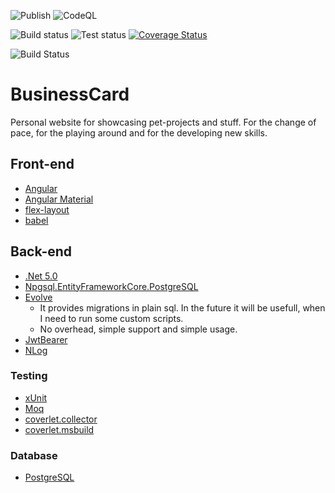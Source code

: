 ![Publish](https://github.com/ChiefNoir/BusinessCard/workflows/Publish/badge.svg?branch=master)
![CodeQL](https://github.com/ChiefNoir/BusinessCard/workflows/CodeQL/badge.svg?branch=master)

![Build status](https://github.com/ChiefNoir/BusinessCard/workflows/Build%20back-end/badge.svg?branch=master)
![Test status](https://github.com/ChiefNoir/BusinessCard/workflows/Test%20back-end/badge.svg?branch=master)
[![Coverage Status](https://coveralls.io/repos/github/ChiefNoir/BusinessCard/badge.svg?branch=master)](https://coveralls.io/github/ChiefNoir/BusinessCard?branch=master)

![Build Status](https://github.com/ChiefNoir/BusinessCard/workflows/Build%20front-end/badge.svg?branch=master)


# BusinessCard

Personal website for showcasing pet-projects and stuff. 
For the change of pace, for the playing around and for the developing new skills.

## Front-end
- [Angular](https://angular.io/)
- [Angular Material](https://material.angular.io/)
- [flex-layout](https://github.com/angular/flex-layout)
- [babel](https://babeljs.io/)

## Back-end
- [.Net 5.0](https://dotnet.microsoft.com/download)
- [Npgsql.EntityFrameworkCore.PostgreSQL](https://www.nuget.org/packages/Npgsql.EntityFrameworkCore.PostgreSQL/)
- [Evolve](https://www.nuget.org/packages/Evolve/)
  - It provides migrations in plain sql. In the future it will be usefull, when I need to run some custom scripts.
  - No overhead, simple support and simple usage.
- [JwtBearer](https://www.nuget.org/packages/Microsoft.AspNetCore.Authentication.JwtBearer)
- [NLog](https://nlog-project.org/)

### Testing
- [xUnit](https://xunit.net/)
- [Moq](https://github.com/moq/moq4)
- [coverlet.collector](https://www.nuget.org/packages/coverlet.collector)
- [coverlet.msbuild](https://www.nuget.org/packages/coverlet.msbuild/)

### Database
- [PostgreSQL](https://www.postgresql.org/)
